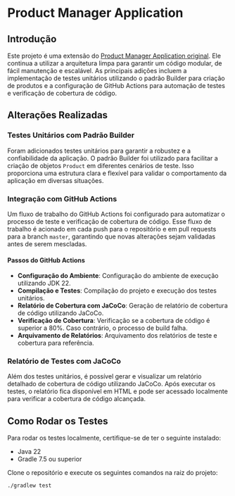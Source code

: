 # Product Manager Application

## Introdução

Este projeto é uma extensão do [Product Manager Application original](https://github.com/Paloma-Regis-Ferreira/product-manager-exercicio-1.git). Ele continua a utilizar a arquitetura limpa para garantir um código modular, de fácil manutenção e escalável. As principais adições incluem a implementação de testes unitários utilizando o padrão Builder para criação de produtos e a configuração de GitHub Actions para automação de testes e verificação de cobertura de código.

## Alterações Realizadas

### Testes Unitários com Padrão Builder

Foram adicionados testes unitários para garantir a robustez e a confiabilidade da aplicação. O padrão Builder foi utilizado para facilitar a criação de objetos `Product` em diferentes cenários de teste. Isso proporciona uma estrutura clara e flexível para validar o comportamento da aplicação em diversas situações.

### Integração com GitHub Actions

Um fluxo de trabalho do GitHub Actions foi configurado para automatizar o processo de teste e verificação de cobertura de código. Esse fluxo de trabalho é acionado em cada push para o repositório e em pull requests para a branch `master`, garantindo que novas alterações sejam validadas antes de serem mescladas.

#### Passos do GitHub Actions

- **Configuração do Ambiente**: Configuração do ambiente de execução utilizando JDK 22.
- **Compilação e Testes**: Compilação do projeto e execução dos testes unitários.
- **Relatório de Cobertura com JaCoCo**: Geração de relatório de cobertura de código utilizando JaCoCo.
- **Verificação de Cobertura**: Verificação se a cobertura de código é superior a 80%. Caso contrário, o processo de build falha.
- **Arquivamento de Relatórios**: Arquivamento dos relatórios de teste e cobertura para referência.

### Relatório de Testes com JaCoCo

Além dos testes unitários, é possível gerar e visualizar um relatório detalhado de cobertura de código utilizando JaCoCo. Após executar os testes, o relatório fica disponível em HTML e pode ser acessado localmente para verificar a cobertura de código alcançada.

## Como Rodar os Testes

Para rodar os testes localmente, certifique-se de ter o seguinte instalado:

- Java 22
- Gradle 7.5 ou superior

Clone o repositório e execute os seguintes comandos na raiz do projeto:

```bash
./gradlew test
